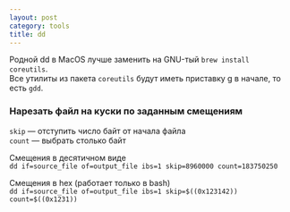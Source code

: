 ```yaml
---
layout: post
category: tools
title: dd
---
```


Родной dd в MacOS лучше заменить на GNU-тый `brew install coreutils`.  
Все утилиты из пакета `coreutils` будут иметь приставку g в начале, то есть `gdd`.

### Нарезать файл на куски по заданным смещениям

`skip` — отступить число байт от начала файла  
`count` — выбрать столько байт  

Смещения в десятичном виде  
`dd if=source_file of=output_file ibs=1 skip=8960000 count=183750250`  

Смещения в hex (работает только в bash)  
`dd if=source_file of=output_file ibs=1 skip=$((0x123142)) count=$((0x1231))`  


